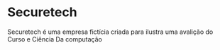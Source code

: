 # Securetech
Securetech é uma empresa fictícia criada para ilustra uma avalição do Curso e Ciência Da computação
